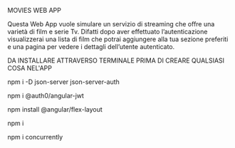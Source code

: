 MOVIES WEB APP

Questa Web App vuole simulare un servizio di streaming che offre una varietà di film e serie Tv. Difatti dopo aver effettuato l’autenticazione visualizzerai una lista di film che potrai aggiungere alla tua sezione preferiti e una pagina per vedere i dettagli dell’utente autenticato.

DA INSTALLARE ATTRAVERSO TERMINALE PRIMA DI CREARE QUALSIASI COSA NEL'APP 

npm i -D json-server json-server-auth

npm i @auth0/angular-jwt

npm install @angular/flex-layout

npm i

npm i concurrently
